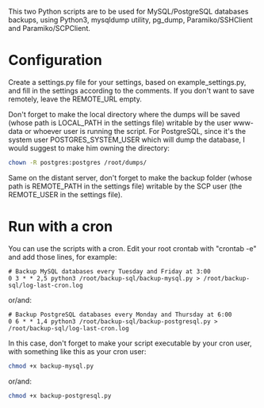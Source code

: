 This two Python scripts are to be used for MySQL/PostgreSQL databases backups, using Python3, mysqldump utility, pg_dump, Paramiko/SSHClient and Paramiko/SCPClient.

# Configuration

Create a settings.py file for your settings, based on example_settings.py, and fill in the settings according to the comments. If you don't want to save remotely, leave the REMOTE_URL empty.

Don't forget to make the local directory where the dumps will be saved (whose path is LOCAL_PATH in the settings file) writable by the user www-data or whoever user is running the script.
For PostgreSQL, since it's the system user POSTGRES_SYSTEM_USER which will dump the database, I would suggest to make him owning the directory:

```sh
chown -R postgres:postgres /root/dumps/
```

Same on the distant server, don't forget to make the backup folder (whose path is REMOTE_PATH in the settings file) writable by the SCP user (the REMOTE_USER in the settings file).


# Run with a cron

You can use the scripts with a cron. Edit your root crontab with "crontab -e" and add those lines, for example:

```
# Backup MySQL databases every Tuesday and Friday at 3:00
0 3 * * 2,5 python3 /root/backup-sql/backup-mysql.py > /root/backup-sql/log-last-cron.log
```
or/and:
```
# Backup PostgreSQL databases every Monday and Thursday at 6:00
0 6 * * 1,4 python3 /root/backup-sql/backup-postgresql.py > /root/backup-sql/log-last-cron.log
```

In this case, don't forget to make your script executable by your cron user, with something like this as your cron user:

```sh
chmod +x backup-mysql.py
```
or/and:

```sh
chmod +x backup-postgresql.py
```
